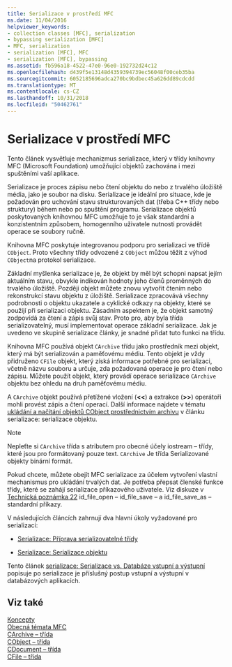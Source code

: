 ```yaml
---
title: Serializace v prostředí MFC
ms.date: 11/04/2016
helpviewer_keywords:
- collection classes [MFC], serialization
- bypassing serialization [MFC]
- MFC, serialization
- serialization [MFC], MFC
- serialization [MFC], bypassing
ms.assetid: fb596a18-4522-47e0-96e0-192732d24c12
ms.openlocfilehash: d439f5e13148d4359394739ec56048f00ceb35ba
ms.sourcegitcommit: 6052185696adca270bc9bdbec45a626dd89cdcdd
ms.translationtype: MT
ms.contentlocale: cs-CZ
ms.lasthandoff: 10/31/2018
ms.locfileid: "50462761"
---
```

# <a name="serialization-in-mfc"></a>Serializace v prostředí MFC

Tento článek vysvětluje mechanizmus serializace, který v třídy knihovny MFC (Microsoft Foundation) umožňující objektů zachována i mezi spuštěními vaší aplikace.

Serializace je proces zápisu nebo čtení objektu do nebo z trvalého úložiště média, jako je soubor na disku. Serializace je ideální pro situace, kde je požadován pro uchování stavu strukturovaných dat (třeba C++ třídy nebo struktury) během nebo po spuštění programu. Serializace objektů poskytovaných knihovnou MFC umožňuje to je však standardní a konzistentním způsobem, homogenního uživatele nutnosti provádět operace se soubory ručně.

Knihovna MFC poskytuje integrovanou podporu pro serializaci ve třídě `CObject`. Proto všechny třídy odvozené z `CObject` můžou těžit z výhod `CObject`na protokol serializace.

Základní myšlenka serializace je, že objekt by měl být schopni napsat jejím aktuálním stavu, obvykle indikován hodnoty jeho členů proměnných do trvalého úložiště. Později objekt můžete znovu vytvořit čtením nebo rekonstrukcí stavu objektu z úložiště. Serializace zpracovává všechny podrobnosti o objektu ukazatele a cyklické odkazy na objekty, které se použijí při serializaci objektu. Zásadním aspektem je, že objekt samotný zodpovídá za čtení a zápis svůj stav. Proto pro, aby byla třída serializovatelný, musí implementovat operace základní serializace. Jak je uvedeno ve skupině serializace články, je snadné přidat tuto funkci na třídu.

Knihovna MFC používá objekt `CArchive` třídu jako prostředník mezi objekt, který má být serializován a paměťovému médiu. Tento objekt je vždy přidruženo `CFile` objekt, který získá informace potřebné pro serializaci, včetně názvu souboru a určuje, zda požadovaná operace je pro čtení nebo zápisu. Můžete použít objekt, který provádí operace serializace `CArchive` objektu bez ohledu na druh paměťovému médiu.

A `CArchive` objekt používá přetížené vložení (**<\<**) a extrakce (**>>**) operátoři mohli provést zápis a čtení operací. Další informace najdete v tématu [ukládání a načítání objektů CObject prostřednictvím archivu](../mfc/storing-and-loading-cobjects-via-an-archive.md) v článku serializace: serializace objektu.

> [!NOTE]
>  Nepleťte si `CArchive` třída s atributem pro obecné účely iostream – třídy, které jsou pro formátovaný pouze text. `CArchive` Je třída Serializované objekty binární formát.

Pokud chcete, můžete obejít MFC serializace za účelem vytvoření vlastní mechanismus pro ukládání trvalých dat. Je potřeba přepsat členské funkce třídy, které se zahájí serializace příkazového uživatele. Viz diskuze v [Technická poznámka 22](../mfc/tn022-standard-commands-implementation.md) id_file_open – id_file_save – a id_file_save_as – standardní příkazy.

V následujících článcích zahrnují dva hlavní úkoly vyžadované pro serializaci:

- [Serializace: Příprava serializovatelné třídy](../mfc/serialization-making-a-serializable-class.md)

- [Serializace: Serializace objektu](../mfc/serialization-serializing-an-object.md)

Tento článek [serializace: Serializace vs. Databáze vstupní a výstupní](../mfc/serialization-serialization-vs-database-input-output.md) popisuje po serializace je příslušný postup vstupní a výstupní v databázových aplikacích.

## <a name="see-also"></a>Viz také

[Koncepty](../mfc/mfc-concepts.md)<br/>
[Obecná témata MFC](../mfc/general-mfc-topics.md)<br/>
[CArchive – třída](../mfc/reference/carchive-class.md)<br/>
[CObject – třída](../mfc/reference/cobject-class.md)<br/>
[CDocument – třída](../mfc/reference/cdocument-class.md)<br/>
[CFile – třída](../mfc/reference/cfile-class.md)
